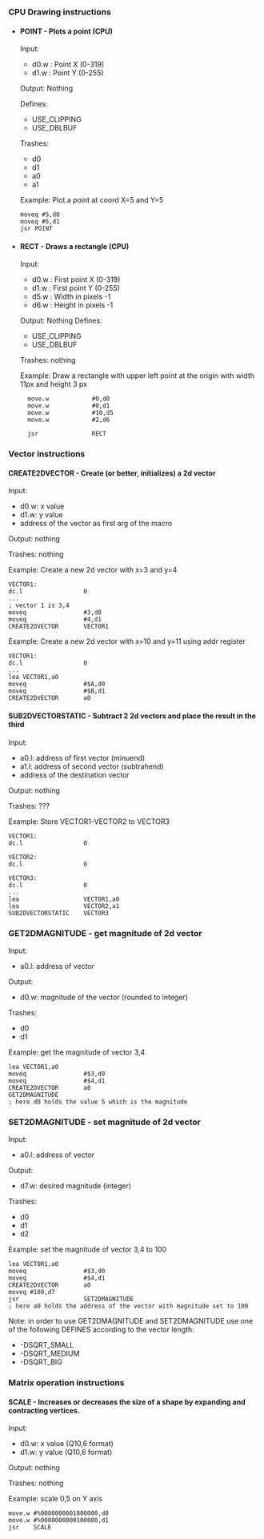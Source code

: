 ### CPU Drawing instructions

- #### POINT - Plots a point (CPU)
  Input:
  - d0.w : Point X (0-319)
  - d1.w : Point Y (0-255)

  Output:
    Nothing

  Defines:
  - USE_CLIPPING
  - USE_DBLBUF

  Trashes:
  - d0
  - d1
  - a0
  - a1

  Example: Plot a point at coord X=5 and Y=5
  ```
  moveq #5,d0
  moveq #5,d1
  jsr POINT
  ```

- #### RECT - Draws a rectangle (CPU)
  Input:
  - d0.w : First point X (0-319)
  - d1.w : First point Y (0-255)
  - d5.w : Width in pixels -1
  - d6.w : Height in pixels -1 
  
  Output:
    Nothing
  Defines:
  - USE_CLIPPING
  - USE_DBLBUF
  
  Trashes: nothing
  
  Example: Draw a rectangle with upper left point at the origin with width 11px and  height 3 px
  ```
    move.w            #0,d0
    move.w            #0,d1
    move.w            #10,d5
    move.w            #2,d6
    
    jsr               RECT
  ```

### Vector instructions

#### CREATE2DVECTOR - Create (or better, initializes) a 2d vector
 Input: 
   - d0.w: x value
   - d1.w: y value
   - address of the vector as first arg of the macro
 
 Output: nothing
 
 Trashes: nothing
 
 Example: Create a new 2d vector with x=3 and y=4
  ```
  VECTOR1:
  dc.l                 0
  ...
  ; vector 1 is 3,4
  moveq                #3,d0
  moveq                #4,d1
  CREATE2DVECTOR       VECTOR1    
  ```
  
  Example: Create a new 2d vector with x=10 and y=11 using addr register
  ```
  VECTOR1:
  dc.l                 0
  ...
  lea VECTOR1,a0
  moveq                #$A,d0
  moveq                #$B,d1
  CREATE2DVECTOR       a0
  ```
  
#### SUB2DVECTORSTATIC - Subtract 2 2d vectors and place the result in the third
 Input: 
   - a0.l: address of first vector (minuend)
   - a1.l: address of second vector (subtrahend)
   - address of the destination vector
 
 Output: nothing
 
 Trashes: ???
 
 Example: Store VECTOR1-VECTOR2 to VECTOR3
  ```
  VECTOR1:
  dc.l                 0
  
  VECTOR2:
  dc.l                 0
  
  VECTOR3:
  dc.l                 0
  ...
  lea                  VECTOR1,a0
  lea                  VECTOR2,a1
  SUB2DVECTORSTATIC    VECTOR3    
  ```

### GET2DMAGNITUDE - get magnitude of 2d vector
 Input: 
   - a0.l: address of vector
    
 Output:
   - d0.w: magnitude of the vector (rounded to integer)
    
 Trashes:
   - d0
   - d1

 Example: get the magnitude of vector 3,4

 ```
 lea VECTOR1,a0
 moveq                #$3,d0
 moveq                #$4,d1
 CREATE2DVECTOR       a0
 GET2DMAGNITUDE
 ; here d0 holds the value 5 which is the magnitude
 ```

### SET2DMAGNITUDE - set magnitude of 2d vector
 Input: 
   - a0.l: address of vector
    
 Output:
   - d7.w: desired magnitude (integer)
    
 Trashes:
   - d0
   - d1
   - d2

 Example: set the magnitude of vector 3,4 to 100

 ```
 lea VECTOR1,a0
 moveq                #$3,d0
 moveq                #$4,d1
 CREATE2DVECTOR       a0
 moveq #100,d7
 jsr                  SET2DMAGNITUDE
 ; here a0 holds the address of the vector with magnitude set to 100
 ```

  Note: in order to use GET2DMAGNITUDE and SET2DMAGNITUDE use one of the following DEFINES according to the vector length:
  - -DSQRT_SMALL
  - -DSQRT_MEDIUM
  - -DSQRT_BIG

### Matrix operation instructions

#### SCALE - Increases or decreases the size of a shape by expanding and contracting vertices.
 Input: 
   - d0.w: x value (Q10,6 format)
   - d1.w: y value (Q10,6 format)
 
 Output: nothing
 
 Trashes: nothing
 
 Example: scale 0,5 on Y axis
  ```
 move.w #%0000000001000000,d0
 move.w #%0000000000100000,d1
 jsr    SCALE
  ```

